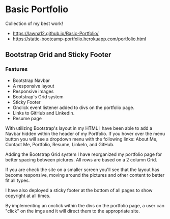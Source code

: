 # Basic Portfolio

Collection of my best work!

- https://lawna12.github.io/Basic-Portfolio/
- https://static-bootcamp-portfolio.herokuapp.com/portfolio.html

## Bootstrap Grid and Sticky Footer

### Features
- Bootstrap Navbar
- A responsive layout
- Responsive images
- Bootstrap's Grid system
- Sticky Footer
- Onclick event listener added to divs on the portfolio page.   
- Links to GitHub and LinkedIn.
- Resume page



With utilizing Bootstrap's layout in my HTML I have been able to add a Navbar hidden within the header of my Portfolio. If you hover over the menu button you will see a dropdown menu with the following links: About Me, Contact Me, Portfolio, Resume, LinkeIn, and GitHub. 

Adding the Bootstrap Grid system I have reorganized my portfolio page for better spacing between pictures. All rows are based on a 2 column Grid.

If you are check the site on a smaller screen you'll see that the layout has become responsive, moving around the pictures and other content to better fit all types.

I have also deployed a sticky footer at the bottom of all pages to show copyright at all times.

By implementing an onclick within the divs on the portfolio page, a user can "click" on the imgs and it will direct them to the appropriate site.


